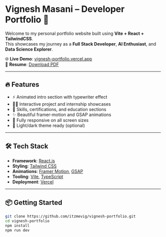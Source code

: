 # Vignesh Masani – Developer Portfolio 🚀

Welcome to my personal portfolio website built using **Vite + React + TailwindCSS**.  
This showcases my journey as a **Full Stack Developer**, **AI Enthusiast**, and **Data Science Explorer**.

🌐 **Live Demo**: [vignesh-portfolio.vercel.app](https://vignesh-portfolio-beta.vercel.app)  
📄 **Resume**: [Download PDF](https://drive.google.com/file/d/1hwe7uo-v0TtPqmqoBDvUNk_iPfMoijZn/view?usp=sharing)

---

## 🔥 Features

- ⚡ Animated intro section with typewriter effect
- 🧑‍💻 Interactive project and internship showcases
- 🧠 Skills, certifications, and education sections
- ✨ Beautiful framer-motion and GSAP animations
- 📱 Fully responsive on all screen sizes
- 🌙 Light/dark theme ready (optional)

---

## 🛠 Tech Stack

- **Framework**: [React.js](https://reactjs.org/)
- **Styling**: [Tailwind CSS](https://tailwindcss.com/)
- **Animations**: [Framer Motion](https://www.framer.com/motion/), [GSAP](https://greensock.com/gsap/)
- **Tooling**: [Vite](https://vitejs.dev/), [TypeScript](https://www.typescriptlang.org/)
- **Deployment**: [Vercel](https://vercel.com)

---

## 📦 Getting Started

```bash
git clone https://github.com/itzmevig/vignesh-portfolio.git
cd vignesh-portfolio
npm install
npm run dev
